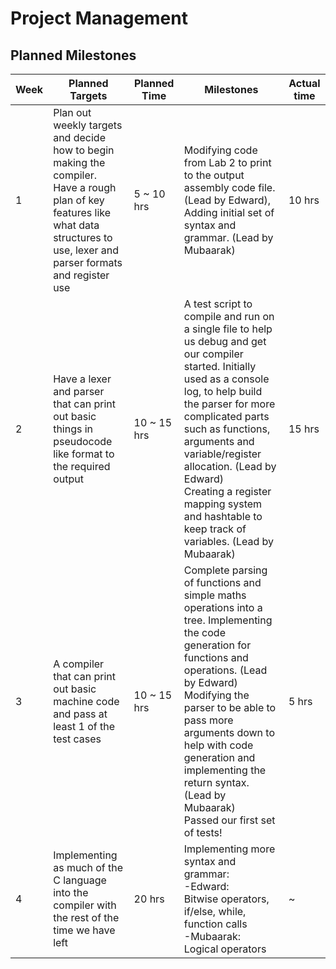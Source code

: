 Project Management
==================
Planned Milestones
-----------------------

Week| Planned Targets | Planned Time | Milestones | Actual time
--- | --- | --- | --- | ---
1| Plan out weekly targets and decide how to begin making the compiler. <br>Have a rough plan of key features like what data structures to use, lexer and parser formats and register use | 5 ~ 10 hrs | Modifying code from Lab 2 to print to the output assembly code file. (Lead by Edward),<br> Adding initial set of syntax and grammar. (Lead by Mubaarak) | 10 hrs
2| Have a lexer and parser that can print out basic things in pseudocode like format to the required output| 10 ~ 15 hrs | A test script to compile and run on a single file to help us debug and get our compiler started. Initially used as a console log, to help build the parser for more complicated parts such as functions, arguments and variable/register allocation. (Lead by Edward)<br>Creating a register mapping system and hashtable to keep track of variables. (Lead by Mubaarak) | 15 hrs
3| A compiler that can print out basic machine code and pass at least 1 of the test cases | 10 ~ 15 hrs | Complete parsing of functions and simple maths operations into a tree. Implementing the code generation for functions and operations. (Lead by Edward)<br>Modifying the parser to be able to pass more arguments down to help with code generation and implementing the return syntax. (Lead by Mubaarak)<br>Passed our first set of tests! | 5 hrs
4| Implementing as much of the C language into the compiler with the rest of the time we have left | 20 hrs | Implementing more syntax and grammar:<br>-Edward:<br>Bitwise operators, if/else, while, function calls<br>-Mubaarak:<br>Logical operators | ~
